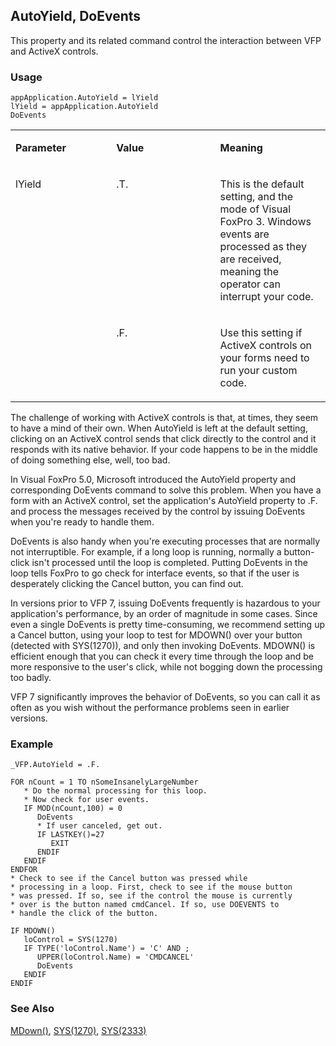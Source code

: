 ## AutoYield, DoEvents

This property and its related command control the interaction between VFP and ActiveX controls.

### Usage

```foxpro
appApplication.AutoYield = lYield
lYield = appApplication.AutoYield
DoEvents
```
<table>
<tr>
  <td width="32%" valign="top">
  <p><b>Parameter</b></p>
  </td>
  <td width=23% valign=top>
  <p><b>Value</b></p>
  </td>
  <td width=45% valign=top>
  <p><b>Meaning</b></p>
  </td>
 </tr>
<tr>
  <td width=32% rowspan=2 valign=top>
  <p>lYield</p>
  </td>
  <td width=23% valign=top>
  <p>.T.</p>
  </td>
  <td width=45% valign=top>
  <p>This is the default setting, and the mode of Visual FoxPro 3. Windows events are processed as they are received, meaning the operator can interrupt your code.</p>
  </td>
 </tr>
<tr>
  <td width=33% valign=top>
  <p>.F.</p>
  </td>
  <td width=67% valign=top>
  <p>Use this setting if ActiveX controls on your forms need to run your custom code.</p>
  </td>
 </tr>
</table>

The challenge of working with ActiveX controls is that, at times, they seem to have a mind of their own. When AutoYield is left at the default setting, clicking on an ActiveX control sends that click directly to the control and it responds with its native behavior. If your code happens to be in the middle of doing something else, well, too bad.

In Visual FoxPro 5.0, Microsoft introduced the AutoYield property and corresponding DoEvents command to solve this problem. When you have a form with an ActiveX control, set the application's AutoYield property to .F. and process the messages received by the control by issuing DoEvents when you're ready to handle them. 

DoEvents is also handy when you're executing processes that are normally not interruptible. For example, if a long loop is running, normally a button-click isn't processed until the loop is completed. Putting DoEvents in the loop tells FoxPro to go check for interface events, so that if the user is desperately clicking the Cancel button, you can find out.

In versions prior to VFP 7, issuing DoEvents frequently is hazardous to your application's performance, by an order of magnitude in some cases. Since even a single DoEvents is pretty time-consuming, we recommend setting up a Cancel button, using your loop to test for MDOWN() over your button (detected with SYS(1270)), and only then invoking DoEvents. MDOWN() is efficient enough that you can check it every time through the loop and be more responsive to the user's click, while not bogging down the processing too badly.

VFP 7 significantly improves the behavior of DoEvents, so you can call it as often as you wish without the performance problems seen in earlier versions.

### Example

```foxpro
_VFP.AutoYield = .F.

FOR nCount = 1 TO nSomeInsanelyLargeNumber
   * Do the normal processing for this loop.
   * Now check for user events.
   IF MOD(nCount,100) = 0
      DoEvents
      * If user canceled, get out.
      IF LASTKEY()=27
         EXIT
      ENDIF
   ENDIF
ENDFOR
* Check to see if the Cancel button was pressed while
* processing in a loop. First, check to see if the mouse button
* was pressed. If so, see if the control the mouse is currently
* over is the button named cmdCancel. If so, use DOEVENTS to
* handle the click of the button.

IF MDOWN()
   loControl = SYS(1270)
   IF TYPE('loControl.Name') = 'C' AND ;
      UPPER(loControl.Name) = 'CMDCANCEL'
      DoEvents
   ENDIF
ENDIF
```
### See Also

[MDown()](s4g192.md), [SYS(1270)](s4g576.md), [SYS(2333)](s4g710.md)